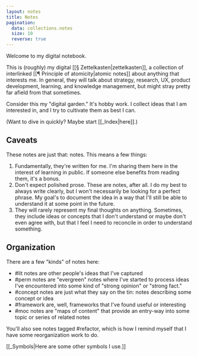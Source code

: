 ```yaml
---
layout: notes
title: Notes
pagination:
  data: collections.notes
  size: 10
  reverse: true
---
```

Welcome to my digital notebook.

This is (roughly) my digital [[§ Zettelkasten|zettelkasten]], a collection of interlinked [[¶ Principle of atomicity|atomic notes]] about anything that interests me. In general, they will talk about strategy, research, UX, product development, learning, and knowledge management, but might stray pretty far afield from that sometimes.

Consider this my "digital garden." It's hobby work. I collect ideas that I am interested in, and I try to cultivate them as best I can.

(Want to dive in quickly? Maybe start [[_Index|here]].)

## Caveats
These notes are just that: notes. This means a few things:

1) Fundamentally, they're written for me. I'm sharing them here in the interest of learning in public. If someone else benefits from reading them, it's a bonus.
2) Don't expect polished prose. These are notes, after all. I do my best to always write clearly, but I won't necessarily be looking for a perfect phrase. My goal's to document the idea in a way that I'll still be able to understand it at some point in the future.
3) They will rarely represent my final thoughts on anything. Sometimes, they include ideas or concepts that I don't understand or maybe don't even agree with, but that I feel I need to reconcile in order to understand something.

## Organization
There are a few "kinds" of notes here:
- #lit notes are other people's ideas that I've captured
- #perm notes are "evergreen" notes where I've started to process ideas I've encountered into some kind of "strong opinion" or "strong fact."
- #concept notes are just what they say on the tin: notes describing some concept or idea
- #framework are, well, frameworks that I've found useful or interesting
- #moc notes are "maps of content" that provide an entry-way into some topic or series of related notes

You'll also see notes tagged #refactor, which is how I remind myself that I have some reorganization work to do.

[[_Symbols|Here are some other symbols I use.]]
